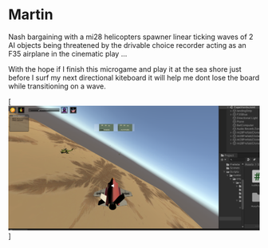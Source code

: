 # Martin
Nash bargaining with a mi28 helicopters spawner linear ticking  waves of 2 AI objects being threatened by the drivable choice recorder acting as an F35 airplane in the cinematic play ...

With the hope if I finish this microgame and play it at the sea shore just before I surf my next directional kiteboard it will help me dont lose the board while transitioning on a wave.

[![que no se resistieran, por que sino los mataban ... ](https://raw.githubusercontent.com/rgarro/Martin/master/martin.png)]

